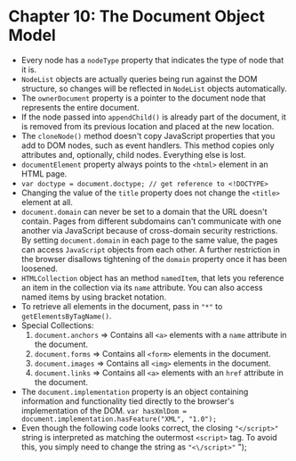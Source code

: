 # Chapter 10: The Document Object Model

* Every node has a `nodeType` property that indicates the type of node that it is.
* `NodeList` objects are actually queries being run against the DOM structure, so changes will be reflected in `NodeList` objects automatically.
* The `ownerDocument` property is a pointer to the document node that represents the entire document.
* If the node passed into `appendChild()` is already part of the document, it is removed from its previous location and placed at the new location.
* The `cloneNode()` method doesn't copy JavaScript properties that you add to DOM nodes, such as event handlers. This method copies only attributes and, optionally, child nodes. Everything else is lost.
* `documentElement` property always points to the `<html>` element in an HTML page.
* `var doctype = document.doctype; // get reference to <!DOCTYPE>`
* Changing the value of the `title` property does not change the `<title>` element at all.
* `document.domain` can never be set to a domain that the URL doesn't contain. Pages from different subdomains can't communicate with one another via JavaScript because of cross-domain security restrictions. By setting `document.domain` in each page to the same value, the pages can access `JavaScript` objects from each other. A further restriction in the browser disallows tightening of the `domain` property once it has been loosened.
* `HTMLCollection` object has an method `namedItem`, that lets you reference an item in the collection via its `name` attribute. You can also access named items by using bracket notation.
* To retrieve all elements in the document, pass in `"*"` to `getElementsByTagName()`.
* Special Collections:
  1. `document.anchors` => Contains all `<a>` elements with a `name` attribute in the document.
  2. `document.forms` => Contains all `<form>` elements in the document.
  3. `document.images` => Contains all `<img>` elements in the document.
  4. `document.links` => Contains all `<a>` elements with an `href` attribute in the document.
* The `document.implementation` property is an object containing information and functionality tied directly to the browser's implementation of the DOM. `var hasXmlDom = document.implementation.hasFeature("XML", "1.0");`
* Even though the following code looks correct, the closing `"</script>"` string is interpreted as matching the outermost `<script>` tag. To avoid this, you simply need to change the string as `"<\/script>"`
      <html>
      <head></head>
      <body>
        <script type="text/javascript">
          document.write("<script></script>");
        </script>
      </body>
      </html>
